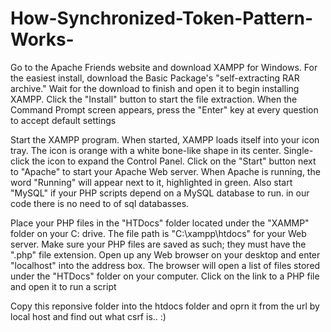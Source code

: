 # How-Synchronized-Token-Pattern-Works-


Go to the Apache Friends website and download XAMPP for Windows. For the easiest install,
download the Basic Package's "self-extracting RAR archive." Wait for the download to finish
and open it to begin installing XAMPP. Click the "Install" button
to start the file extraction. When the Command Prompt screen appears, press the 
"Enter" key at every question to accept default settings


Start the XAMPP program. When started, XAMPP loads itself into your icon tray.
The icon is orange with a white bone-like shape in its center. Single-click the icon to expand the Control Panel.
Click on the "Start" button next to "Apache" to start your Apache Web server.
When Apache is running, the word "Running" will appear next to it, highlighted in green.
Also start "MySQL" if your PHP scripts depend on a MySQL database to run.
in our code there is no need to of sql databasses. 


Place your PHP files in the "HTDocs" folder located under the "XAMMP" folder on your C: drive.
The file path is "C:\xampp\htdocs" for your Web server. Make sure your PHP files are saved as such;
they must have the ".php" file extension. Open up any Web browser on your desktop and enter "localhost" into the address box.
The browser will open a list of files stored under the "HTDocs" folder on your computer.
Click on the link to a PHP file and open it to run a script


Copy this reponsive folder into the htdocs folder and oprn it from the url by local host and find out what csrf is.. :)

